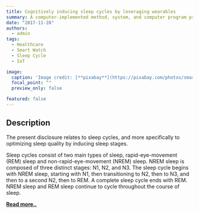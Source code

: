 ```yaml
---
title: Cognitively inducing sleep cycles by leveraging wearables
summary: A computer-implemented method, system, and computer program product to optimize sleep quality by inducing sleep stages.
date: "2017-11-28"
authors:
  - admin
tags:
  - Healthcare
  - Smart Watch
  - Sleep Cycle
  - IoT

image:
  caption: 'Image credit: [**pixabay**](https://pixabay.com/photos/smartwatch-gadget-technology-smart-828786/)'
  focal_point: ""
  preview_only: false

featured: false
---
```


<h2>Description</h2>

The present disclosure relates to sleep cycles, and more specifically to optimizing sleep quality by inducing sleep
stages.

Sleep cycles consist of two main types of sleep, rapid-eye-movement (REM) sleep and non-rapid-eye-movement (NREM) sleep.
NREM sleep is composed of three distinct stages: N1, N2, and N3. The sleep cycle begins with NREM sleep, starting with
N1, then transitioning to N2, then to N3, and then to a second N2, then to REM. A complete sleep cycle ends with REM.
NREM sleep and REM sleep continue to cycle throughout the course of sleep.

[<p>**Read more..**</p>](https://patents.google.com/patent/US20190160251A1)
